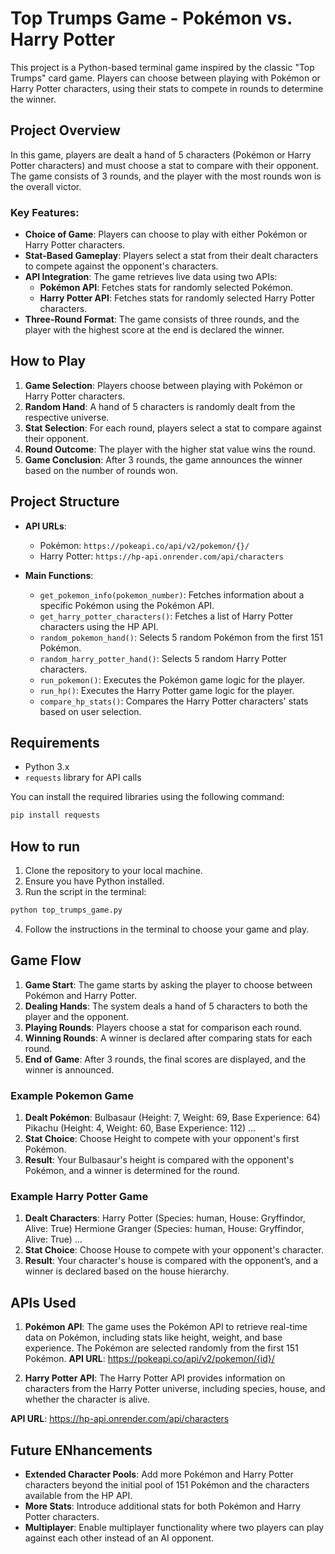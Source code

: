 # Top Trumps Game - Pokémon vs. Harry Potter

This project is a Python-based terminal game inspired by the classic "Top Trumps" card game. Players can choose between playing with Pokémon or Harry Potter characters, using their stats to compete in rounds to determine the winner.

## Project Overview

In this game, players are dealt a hand of 5 characters (Pokémon or Harry Potter characters) and must choose a stat to compare with their opponent. The game consists of 3 rounds, and the player with the most rounds won is the overall victor.

### Key Features:
- **Choice of Game**: Players can choose to play with either Pokémon or Harry Potter characters.
- **Stat-Based Gameplay**: Players select a stat from their dealt characters to compete against the opponent's characters.
- **API Integration**: The game retrieves live data using two APIs:
  - **Pokémon API**: Fetches stats for randomly selected Pokémon.
  - **Harry Potter API**: Fetches stats for randomly selected Harry Potter characters.
- **Three-Round Format**: The game consists of three rounds, and the player with the highest score at the end is declared the winner.

## How to Play

1. **Game Selection**: Players choose between playing with Pokémon or Harry Potter characters.
2. **Random Hand**: A hand of 5 characters is randomly dealt from the respective universe.
3. **Stat Selection**: For each round, players select a stat to compare against their opponent.
4. **Round Outcome**: The player with the higher stat value wins the round.
5. **Game Conclusion**: After 3 rounds, the game announces the winner based on the number of rounds won.

## Project Structure

- **API URLs**:
  - Pokémon: `https://pokeapi.co/api/v2/pokemon/{}/`
  - Harry Potter: `https://hp-api.onrender.com/api/characters`

- **Main Functions**:
  - `get_pokemon_info(pokemon_number)`: Fetches information about a specific Pokémon using the Pokémon API.
  - `get_harry_potter_characters()`: Fetches a list of Harry Potter characters using the HP API.
  - `random_pokemon_hand()`: Selects 5 random Pokémon from the first 151 Pokémon.
  - `random_harry_potter_hand()`: Selects 5 random Harry Potter characters.
  - `run_pokemon()`: Executes the Pokémon game logic for the player.
  - `run_hp()`: Executes the Harry Potter game logic for the player.
  - `compare_hp_stats()`: Compares the Harry Potter characters' stats based on user selection.

## Requirements

- Python 3.x
- `requests` library for API calls

You can install the required libraries using the following command:
```bash
pip install requests
```

## How to run

1. Clone the repository to your local machine.
2. Ensure you have Python installed.
3. Run the script in the terminal:
```bash
python top_trumps_game.py
```
4. Follow the instructions in the terminal to choose your game and play.

## Game Flow

1. **Game Start**: The game starts by asking the player to choose between Pokémon and Harry Potter.
2. **Dealing Hands**: The system deals a hand of 5 characters to both the player and the opponent.
3. **Playing Rounds**: Players choose a stat for comparison each round.
4. **Winning Rounds**: A winner is declared after comparing stats for each round.
5. **End of Game**: After 3 rounds, the final scores are displayed, and the winner is announced.


### Example Pokemon Game

1. **Dealt Pokémon**:
  Bulbasaur (Height: 7, Weight: 69, Base Experience: 64)
  Pikachu (Height: 4, Weight: 60, Base Experience: 112)
  ...
2. **Stat Choice**: Choose Height to compete with your opponent's first Pokémon.
3. **Result**: Your Bulbasaur's height is compared with the opponent's Pokémon, and a winner is determined for the round.

### Example Harry Potter Game

1. **Dealt Characters**:
  Harry Potter (Species: human, House: Gryffindor, Alive: True)
  Hermione Granger (Species: human, House: Gryffindor, Alive: True)
  ...
2. **Stat Choice**: Choose House to compete with your opponent's character.
3. **Result**: Your character's house is compared with the opponent’s, and a winner is declared based on the house hierarchy.

## APIs Used

1. **Pokémon API**: The game uses the Pokémon API to retrieve real-time data on Pokémon, including stats like height, weight, and base experience. The Pokémon are selected randomly from the first 151 Pokémon.
  **API URL**: https://pokeapi.co/api/v2/pokemon/{id}/

2. **Harry Potter API**: The Harry Potter API provides information on characters from the Harry Potter universe, including species, house, and whether the character is alive.

  **API URL**: https://hp-api.onrender.com/api/characters

## Future ENhancements

- **Extended Character Pools**: Add more Pokémon and Harry Potter characters beyond the initial pool of 151 Pokémon and the characters available from the HP API.
- **More Stats**: Introduce additional stats for both Pokémon and Harry Potter characters.
- **Multiplayer**: Enable multiplayer functionality where two players can play against each other instead of an AI opponent.
